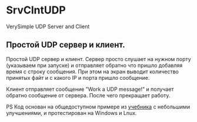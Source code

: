 # SrvClntUDP
VerySimple UDP Server and Client

## Простой UDP сервер и клиент. 

Простой UDP сервер и клиент.
Сервер просто слушает на нужном порту (указываем при запуске) и отправляет обратно что пришло добавляя время с строку сообщения.
 При этом на экран выводит количество принятых файт и с какого IP и порта пришло сообщение.

Клиент отправляет сообщение "Work a UDP message!" и получает обратно сообщение от сервера. После чего прекращает работу.

PS Код основан на общедоступном примере из [учебника](https://www.golinuxcloud.com/golang-udp-server-client/) с небольшими улучшениями, и протестирован на Windows и Lnux.
